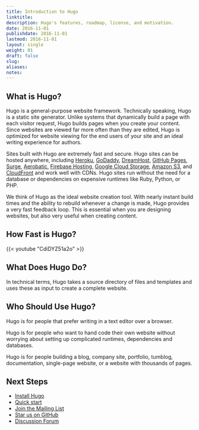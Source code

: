 ```yaml
---
title: Introduction to Hugo
linktitle:
description: Hugo's features, roadmap, license, and motivation.
date: 2016-11-01
publishdate: 2016-11-01
lastmod: 2016-11-01
layout: single
weight: 01
draft: false
slug:
aliases:
notes:
---
```


## What is Hugo?

Hugo is a general-purpose website framework. Technically speaking, Hugo is
a static site generator. Unlike systems that dynamically build a page
with each visitor request, Hugo builds pages when you create
your content. Since websites are viewed far more often than they are
edited, Hugo is optimized for website viewing for the end users of your site and an ideal writing experience for authors.

Sites built with Hugo are extremely fast and secure. Hugo sites can
be hosted anywhere, including [Heroku][], [GoDaddy][], [DreamHost][],
[GitHub Pages][], [Surge][], [Aerobatic][], [Firebase Hosting][],
[Google Cloud Storage][], [Amazon S3][], and [CloudFront][] and work well
with CDNs. Hugo sites run without the need for a database or dependencies on expensive runtimes like Ruby, Python, or PHP.

We think of Hugo as the ideal website creation tool. With nearly instant
build times and the ability to rebuild whenever a change is made, Hugo
provides a very fast feedback loop. This is essential when you are
designing websites, but also very useful when creating content.

## How Fast is Hugo?

{{< youtube "CdiDYZ51a2o" >}}


## What Does Hugo Do?

In technical terms, Hugo takes a source directory of files and
templates and uses these as input to create a complete website.

## Who Should Use Hugo?

Hugo is for people that prefer writing in a text editor over
a browser.

Hugo is for people who want to hand code their own website without
worrying about setting up complicated runtimes, dependencies and
databases.

Hugo is for people building a blog, company site, portfolio, tumblog,
documentation, single-page website, or a website with thousands of
pages.


[Aerobatic]: https://www.aerobatic.com/
[Amazon S3]: http://aws.amazon.com/s3/
[CloudFront]: http://aws.amazon.com/cloudfront/ "Amazon CloudFront"
[DreamHost]: http://www.dreamhost.com/
[Firebase Hosting]: https://firebase.google.com/docs/hosting/
[GitHub Pages]: https://pages.github.com/
[GitLab]: https://about.gitlab.com
[Go language]: http://golang.org/ "The Go Programming Language"
[GoDaddy]: https://www.godaddy.com/
[Google Cloud Storage]: http://cloud.google.com/storage/
[Heroku]: https://www.heroku.com/
[Jekyll]: http://jekyllrb.com/
[Middleman]: https://middlemanapp.com/
[Nanoc]: http://nanoc.ws/
[Surge]: https://surge.sh

## Next Steps

 * [Install Hugo](/overview/installing/)
 * [Quick start](/overview/quickstart/)
 * [Join the Mailing List](/community/mailing-list/)
 * [Star us on GitHub](https://github.com/spf13/hugo)
 * [Discussion Forum](http://discuss.gohugo.io/)